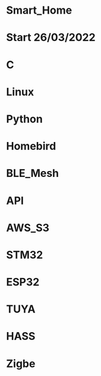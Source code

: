 # Smart_Home
# Start 26/03/2022
# C
# Linux
# Python
# Homebird
# BLE_Mesh
# API
# AWS_S3
# STM32
# ESP32
# TUYA
# HASS
# Zigbe
# 
